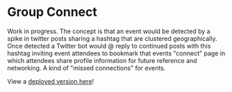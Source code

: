 # Group Connect

Work in progress. The concept is that an event would be detected by a spike in twitter posts sharing a hashtag that are clustered geographically. Once detected a Twitter bot would @ reply to continued posts with this hashtag inviting event attendees to bookmark that events "connect" page in which attendees share profile information for future reference and networking. A kind of "missed connections" for events.

View a [deployed version here](https://vast-gorge-32111.herokuapp.com/)!
